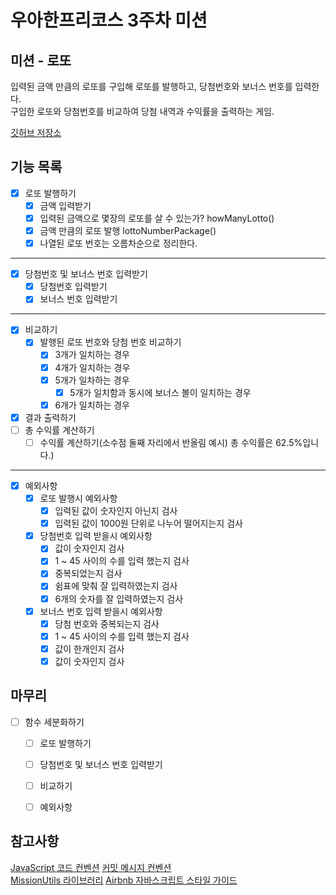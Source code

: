 # 우아한프리코스 3주차 미션

## 미션 - 로또

입력된 금액 만큼의 로또를 구입해 로또를 발행하고, 당첨번호와 보너스 번호를 입력한다.  
구입한 로또와 당첨번호를 비교하여 당첨 내역과 수익률을 출력하는 게임.

[깃허브 저장소](https://github.com/woowacourse-precourse/javascript-lotto)

## 기능 목록
* [x] 로또 발행하기  
    * [x] 금액 입력받기  
    * [x] 입력된 금액으로 몇장의 로또를 살 수 있는가? howManyLotto()  
    * [x] 금액 만큼의 로또 발행 lottoNumberPackage()  
    * [x] 나열된 로또 번호는 오름차순으로 정리한다.  
---
* [x] 당첨번호 및 보너스 번호 입력받기  
    * [x] 당첨번호 입력받기  
    * [x] 보너스 번호 입력받기  
---
* [x] 비교하기  
    * [x] 발행된 로또 번호와 당첨 번호 비교하기  
        * [x] 3개가 일치하는 경우  
        * [x] 4개가 일치하는 경우  
        * [x] 5개가 일차하는 경우  
            * [x] 5개가 일치함과 동시에 보너스 볼이 일치하는 경우  
        * [x] 6개가 일치하는 경우  
* [x] 결과 출력하기
* [ ] 총 수익률 계산하기  
    * [ ] 수익률 계산하기(소수점 둘째 자리에서 반올림 예시) 총 수익률은 62.5%입니다.)  
---
* [x] 예외사항
    * [x] 로또 발행시 예외사항
        * [x] 입력된 값이 숫자인지 아닌지 검사
        * [x] 입력된 값이 1000원 단위로 나누어 떨어지는지 검사 
    * [x] 당첨번호 입력 받을시 예외사항
        * [x] 값이 숫자인지 검사
        * [x] 1 ~ 45 사이의 수를 입력 했는지 검사
        * [x] 중복되었는지 검사
        * [x] 쉼표에 맞춰 잘 입력하였는지 검사
        * [x] 6개의 숫자를 잘 입력하였는지 검사
    * [x] 보너스 번호 입력 받을시 예외사항
        * [x] 당첨 번호와 중복되는지 검사
        * [x] 1 ~ 45 사이의 수를 입력 했는지 검사
        * [x] 값이 한개인지 검사
        * [x] 값이 숫자인지 검사

## 마무리
* [ ] 함수 세분화하기 
    * [ ] 로또 발행하기
    * [ ] 당첨번호 및 보너스 번호 입력받기
    * [ ] 비교하기
    * [ ] 예외사항



## 참고사항
[JavaScript 코드 컨벤션](https://github.com/woowacourse/woowacourse-docs/tree/main/styleguide/javascript)
[커밋 메시지 컨벤션](https://gist.github.com/stephenparish/9941e89d80e2bc58a153)  
[MissionUtils 라이브러리](https://github.com/woowacourse-projects/javascript-mission-utils#mission-utils)
[Airbnb 자바스크립트 스타일 가이드](https://github.com/airbnb/javascript)

